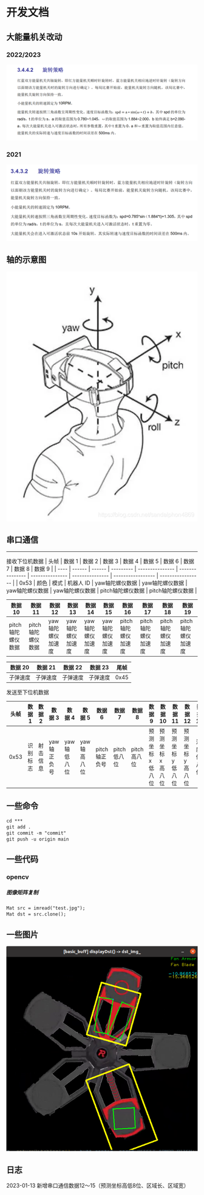 

# 开发文档

## 大能量机关改动

### 2022/2023

![image-20230111161848968](pic/image-20230111161848968.png)



### 2021

![image-20230112220829787](pic/image-20230112220829787.png)

## 轴的示意图

![在这里插入图片描述](pic/cord.png)

## 串口通信

------

接收下位机数据
| 头帧 | 数据 1 | 数据 2 | 数据 3    | 数据 4          | 数据 5          | 数据 6          | 数据 7          | 数据 8            | 数据 9            |
| ---- | ------ | ------ | --------- | --------------- | --------------- | --------------- | --------------- | ----------------- | ----------------- |
| 0x53 | 颜色   | 模式   | 机器人 ID | yaw轴陀螺仪数据 | yaw轴陀螺仪数据 | yaw轴陀螺仪数据 | yaw轴陀螺仪数据 | pitch轴陀螺仪数据 | pitch轴陀螺仪数据 |

| 数据 10           | 数据 11           | 数据 12            | 数据 13            | 数据 14      | 数据 15      | 数据 16      | 数据 17      | 数据 18      | 数据 19     |
| ----------------- | ----------------- | ------------------ | ------------------ | ------------  | ------------  | ------------  | ------------  | ------------  | ------------  |
| pitch轴陀螺仪数据 | pitch轴陀螺仪数据 | yaw轴陀螺仪加速度 | yaw轴陀螺仪加速度 | yaw轴陀螺仪加速度 | yaw轴陀螺仪加速度 | pitch轴陀螺仪加速度 | pitch轴陀螺仪加速度 | pitch轴陀螺仪加速度 | pitch轴陀螺仪加速度 |

| 数据 20      | 数据 21      | 数据 22      | 数据 23      |尾帧 |
| ----------- | ----------- | ----------- | ------------ | ---- |
| 子弹速度 | 子弹速度 | 子弹速度 | 子弹速度 | 0x45 |


发送至下位机数据

| 头帧 | 数据 1   | 数据 2   | 数据 3       | 数据 4       | 数据 5       | 数据 6         | 数据 7       | 数据 8       | 数据 9     | 数据 10    | 数据 11    | 数据 12    | 数据 13    | 数据 14 | 数据 15    |     尾帧 |
| ---- | -------- | -------- | ------------ | ------------ | ------------ | -------------- | ------------ | ------------ | ---------- | ---------- | ---------- | ---------- | ---------- | ---------- | ---------- | ---- |
| 0x53 | 识别标志 | 射击信息 | yaw 轴正负号 | yaw 轴低八位 | yaw 轴高八位 | pitch 轴正负号 | pitch 低八位 | pitch 高八位 | 预测坐标x低八位 | 预测坐标x高八位 | 预测坐标y低八位 | 预测坐标y高八位 | 深度低八位 | 深度高八位 | CRC 校验位 | 0x45 |


## 一些命令

```
cd ***
git add .
git commit -m "commit"
git push -u origin main
```

## 一些代码

### opencv

##### 图像矩阵复制

```
Mat src = imread("test.jpg");
Mat dst = src.clone();
```

## 一些图片

![image-20230129181309834](pic/image-20230129181309834.png)



## 日志

2023-01-13 新增串口通信数据12～15（预测坐标高低8位、区域长、区域宽）